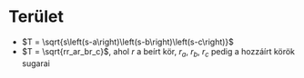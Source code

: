 # Terület

- $T = \sqrt{s\left(s-a\right)\left(s-b\right)\left(s-c\right)}$
- $T = \sqrt{rr_ar_br_c}$, ahol $r$ a beírt kör, $r_a$, $r_b$, $r_c$ pedig a hozzáírt körök sugarai
